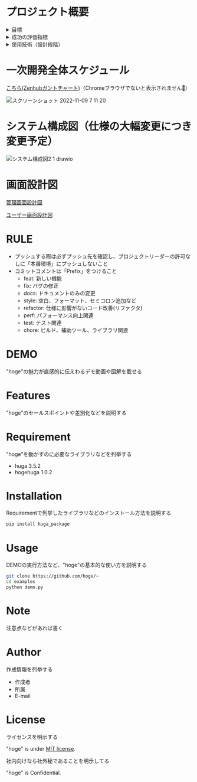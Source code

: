 # プロジェクト概要

<details>
<summary>目標
</summary>

  - インターン先での勤怠管理、給与計算の方法が、[slack](https://slack.com/intl/ja-jp/trials?remote_promo=f4d95f0b&utm_medium=ppc&utm_source=google&utm_campaign=cd_ppc_google_jp_ja_brand_slack_single_word_selfserve&utm_term=ss_slack_single_word_._スラック_._e_._c&utm_content=617976811340&gclid=CjwKCAjwhNWZBhB_EiwAPzlhNhZ0fWW_2S90B-URfKadz1t3UPWcIWSR2BBZDrJa7dDWcvMjc30CbxoCt4AQAvD_BwE&gclsrc=aw.ds)の専用チャンネルへのコメント（例：9:00出社しました）と、スプレッドシートで従業員毎に作成した就業履歴とを照らし合わせるというものだった。  
 こちらを、専用管理画面での入力のみで　給与計算・経費精算・給与明細発行　までを済ませられるWEBアプリを開発し、普段お世話になっている担当者さんの負担を軽減したいと考えた。

  - 自身初の個人プロジェクトということで、これからのエンジニア人生においていつでも戻ってこれる、参照できる「前例・型」という位置づけで、独学で調べながら開発を進める。
  
</details>
<details>
<summary>成功の評価指標
</summary>

- 需要の高いアプリ、作品になっているか
  - 実際に使用してもらい、フィードバックをもらう
  - demo動画、プレゼン資料を作成し、インターン先でエンジニアとしての仕事をもらう
- コードが整っているか
  - SOLID原則に従い、拡張性、可読性の高いコードを描く
- ユーザーを意識した構造か
  - 担当者さんにヒアリングを行い、現場での要件定義さながらの設計を行う
- 作品に明確な意図が込められているか
  - 目標欄参照

[ソース](https://www.sejuku.net/blog/86008)

</details>


<details>
<summary>使用技術（設計段階）
</summary>
  
- フロントエンド
  - 言語
    - JavaScript(HTML、CSSも視野に)
  - フレームワーク
    - Vue.js、Vuestic UI
    
- バックエンド
  - 言語
    - Python（Javaも検討中）
  - フレームワーク
    - django、Bolt(slackへの通知機能実装時に必要そう)
    
- インフラ
  - AWSEC2(Linax)、nginx、GCP
  
 - 開発環境
   - VScodeforMac

</details>

# 一次開発全体スケジュール

[こちら(Zenhubガントチャート)](https://github.com/k-saito-en/portfolio-k-saito-hourTime/issues#workspaces/hourtime-63685ca80391a20013b73b19/roadmap)（Chromeブラウザでないと表示されません🙇）

![スクリーンショット 2022-11-09 7 11 20](https://user-images.githubusercontent.com/111550856/200686816-f410adc7-2e11-45f8-a9ce-37faf7201afa.png)




# システム構成図（仕様の大幅変更につき変更予定）

![システム構成図2 1 drawio](https://user-images.githubusercontent.com/111550856/194798083-c1d69020-3c3e-441b-b831-c18243bfe69f.png)


# 画面設計図
[管理画面設計図](https://docs.google.com/presentation/d/11LiQ3onJrz9EIk4CIXRtZMHeSmYXCoYJ3ZZ_mBUo1Fc/edit#slide=id.p)

[ユーザー画面設計図](https://docs.google.com/presentation/d/14UeRYGmgPjf4JcJhtGOS6OQdGAuXuNWWYEv8fb3qXWo/edit)


# RULE

- プッシュする際は必ずプッシュ先を確認し、プロジェクトリーダーの許可なしに「本番環境」にプッシュしないこと
- コミットコメントは「Prefix」をつけること
  - feat: 新しい機能
  - fix: バグの修正
  - docs: ドキュメントのみの変更
  - style: 空白、フォーマット、セミコロン追加など
  - refactor: 仕様に影響がないコード改善(リファクタ)
  - perf: パフォーマンス向上関連
  - test: テスト関連
  - chore: ビルド、補助ツール、ライブラリ関連
 
# DEMO
 
"hoge"の魅力が直感的に伝えわるデモ動画や図解を載せる
 
# Features
 
"hoge"のセールスポイントや差別化などを説明する
 
# Requirement
 
"hoge"を動かすのに必要なライブラリなどを列挙する
 
* huga 3.5.2
* hogehuga 1.0.2
 
# Installation
 
Requirementで列挙したライブラリなどのインストール方法を説明する
 
```bash
pip install huga_package
```
 
# Usage
 
DEMOの実行方法など、"hoge"の基本的な使い方を説明する
 
```bash
git clone https://github.com/hoge/~
cd examples
python demo.py
```
 
# Note
 
注意点などがあれば書く
 
# Author
 
作成情報を列挙する
 
* 作成者
* 所属
* E-mail
 
# License
ライセンスを明示する
 
"hoge" is under [MIT license](https://en.wikipedia.org/wiki/MIT_License).
 
社内向けなら社外秘であることを明示してる
 
"hoge" is Confidential.

